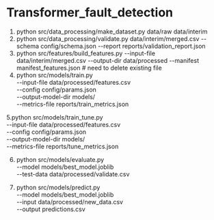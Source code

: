# Transformer_fault_detection
1. python src/data_processing/make_dataset.py data/raw data/interim
2. python src/data_processing/validate.py data/interim/merged.csv --schema config/schema.json --report reports/validation_report.json
3. python src/features/build_features.py --input-file data/interim/merged.csv --output-dir data/processed --manifest manifest_features.json # need to delete existing file
4. python src/models/train.py \
  --input-file data/processed/features.csv \
  --config config/params.json \
  --output-model-dir models/ \
  --metrics-file reports/train_metrics.json

5.python src/models/train_tune.py \
  --input-file data/processed/features.csv \
  --config config/params.json \
  --output-model-dir models/ \
  --metrics-file reports/tune_metrics.json

6. python src/models/evaluate.py \
  --model models/best_model.joblib \
  --test-data data/processed/validate.csv

7. python src/models/predict.py \
  --model models/best_model.joblib \
  --input data/processed/new_data.csv \
  --output predictions.csv